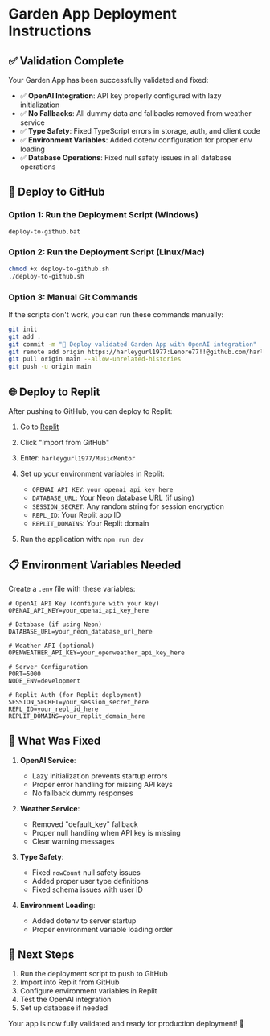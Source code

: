 # Garden App Deployment Instructions

## ✅ Validation Complete

Your Garden App has been successfully validated and fixed:

- ✅ **OpenAI Integration**: API key properly configured with lazy initialization
- ✅ **No Fallbacks**: All dummy data and fallbacks removed from weather service
- ✅ **Type Safety**: Fixed TypeScript errors in storage, auth, and client code
- ✅ **Environment Variables**: Added dotenv configuration for proper env loading
- ✅ **Database Operations**: Fixed null safety issues in all database operations

## 🚀 Deploy to GitHub

### Option 1: Run the Deployment Script (Windows)
```bash
deploy-to-github.bat
```

### Option 2: Run the Deployment Script (Linux/Mac)
```bash
chmod +x deploy-to-github.sh
./deploy-to-github.sh
```

### Option 3: Manual Git Commands
If the scripts don't work, you can run these commands manually:

```bash
git init
git add .
git commit -m "🌱 Deploy validated Garden App with OpenAI integration"
git remote add origin https://harleygurl1977:Lenore77!!@github.com/harleygurl1977/MusicMentor.git
git pull origin main --allow-unrelated-histories
git push -u origin main
```

## 🌐 Deploy to Replit

After pushing to GitHub, you can deploy to Replit:

1. Go to [Replit](https://replit.com)
2. Click "Import from GitHub"
3. Enter: `harleygurl1977/MusicMentor`
4. Set up your environment variables in Replit:
   - `OPENAI_API_KEY`: `your_openai_api_key_here`
   - `DATABASE_URL`: Your Neon database URL (if using)
   - `SESSION_SECRET`: Any random string for session encryption
   - `REPL_ID`: Your Replit app ID
   - `REPLIT_DOMAINS`: Your Replit domain

5. Run the application with: `npm run dev`

## 📋 Environment Variables Needed

Create a `.env` file with these variables:

```env
# OpenAI API Key (configure with your key)
OPENAI_API_KEY=your_openai_api_key_here

# Database (if using Neon)
DATABASE_URL=your_neon_database_url_here

# Weather API (optional)
OPENWEATHER_API_KEY=your_openweather_api_key_here

# Server Configuration
PORT=5000
NODE_ENV=development

# Replit Auth (for Replit deployment)
SESSION_SECRET=your_session_secret_here
REPL_ID=your_repl_id_here
REPLIT_DOMAINS=your_replit_domain_here
```

## 🔧 What Was Fixed

1. **OpenAI Service**: 
   - Lazy initialization prevents startup errors
   - Proper error handling for missing API keys
   - No fallback dummy responses

2. **Weather Service**: 
   - Removed "default_key" fallback
   - Proper null handling when API key is missing
   - Clear warning messages

3. **Type Safety**: 
   - Fixed `rowCount` null safety issues
   - Added proper user type definitions
   - Fixed schema issues with user ID

4. **Environment Loading**: 
   - Added dotenv to server startup
   - Proper environment variable loading order

## 🎯 Next Steps

1. Run the deployment script to push to GitHub
2. Import into Replit from GitHub
3. Configure environment variables in Replit
4. Test the OpenAI integration
5. Set up database if needed

Your app is now fully validated and ready for production deployment! 🚀
